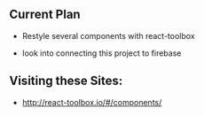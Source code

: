 ## Current Plan

* Restyle several components with react-toolbox

* look into connecting this project to firebase

## Visiting these Sites:

* http://react-toolbox.io/#/components/
